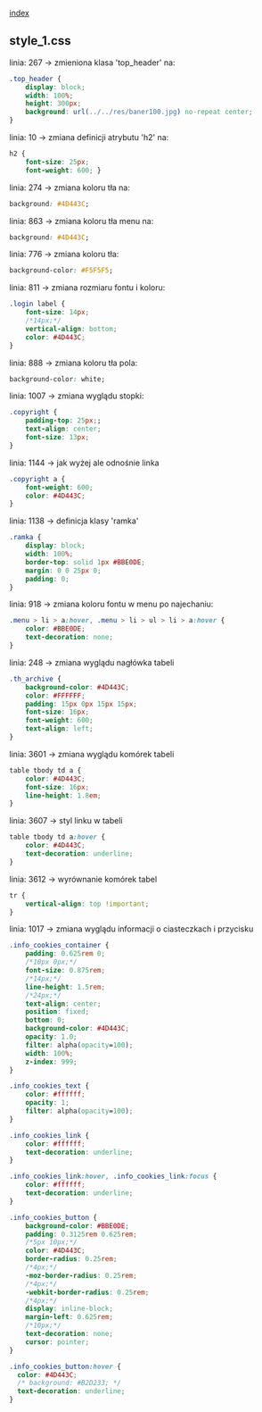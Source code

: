 [index](README.md)

## style_1.css

linia: 267 -> zmieniona klasa 'top_header' na:

```css
.top_header {
    display: block;
    width: 100%;
    height: 300px;
    background: url(../../res/baner100.jpg) no-repeat center;
}
```

linia: 10 -> zmiana definicji atrybutu 'h2' na:

```css
h2 {
    font-size: 25px;
    font-weight: 600; }
```

linia: 274 -> zmiana koloru tła na:

```css
background: #4D443C;
```

linia: 863 -> zmiana koloru tła menu na:

```css
background: #4D443C;
```

linia: 776 -> zmiana koloru tła:

```css
background-color: #F5F5F5;
```

linia: 811 -> zmiana rozmiaru fontu i koloru:

```css
.login label {
    font-size: 14px;
    /*14px;*/
    vertical-align: bottom;
    color: #4D443C;
}
```

linia: 888 -> zmiana koloru tła pola:

```css
background-color: white;
```

linia: 1007 -> zmiana wyglądu stopki:

```css
.copyright {
    padding-top: 25px;;
    text-align: center;
    font-size: 13px; 
}
```

linia: 1144 -> jak wyżej ale odnośnie linka

```css
.copyright a {
	font-weight: 600;
	color: #4D443C;
}
```

linia: 1138 -> definicja klasy 'ramka'

```css
.ramka {
    display: block;
    width: 100%;
    border-top: solid 1px #BBE0DE;
    margin: 0 0 25px 0;
    padding: 0;
}
```

linia: 918 -> zmiana koloru fontu w menu po najechaniu:

```css
.menu > li > a:hover, .menu > li > ul > li > a:hover {
    color: #BBE0DE;
    text-decoration: none;
}
```

linia: 248 -> zmiana wyglądu nagłówka tabeli

```css
.th_archive {
    background-color: #4D443C;
    color: #FFFFFF;
    padding: 15px 0px 15px 15px;
    font-size: 16px; 
    font-weight: 600; 
    text-align: left;
}
```

linia: 3601 -> zmiana wyglądu komórek tabeli

```css
table tbody td a {
	color: #4D443C;
	font-size: 16px;
	line-height: 1.8em;
}
```

linia: 3607 -> styl linku w tabeli

```css
table tbody td a:hover {
	color: #4D443C;
	text-decoration: underline;
}
```

linia: 3612 -> wyrównanie komórek tabel

```css
tr {
	vertical-align: top !important;
}
```

linia: 1017 -> zmiana wyglądu informacji o ciasteczkach i przycisku

```css
.info_cookies_container {
    padding: 0.625rem 0;
    /*10px 0px;*/
    font-size: 0.875rem;
    /*14px;*/
    line-height: 1.5rem;
    /*24px;*/
    text-align: center;
    position: fixed;
    bottom: 0;
    background-color: #4D443C;
    opacity: 1.0;
    filter: alpha(opacity=100);
    width: 100%;
    z-index: 999;
}

.info_cookies_text {
    color: #ffffff;
    opacity: 1;
    filter: alpha(opacity=100);
}

.info_cookies_link {
    color: #ffffff;
    text-decoration: underline;
}

.info_cookies_link:hover, .info_cookies_link:focus {
    color: #ffffff;
    text-decoration: underline; 
}

.info_cookies_button {
    background-color: #BBE0DE;
    padding: 0.3125rem 0.625rem;
    /*5px 10px;*/
    color: #4D443C;
    border-radius: 0.25rem;
    /*4px;*/
    -moz-border-radius: 0.25rem;
    /*4px;*/
    -webkit-border-radius: 0.25rem;
    /*4px;*/
    display: inline-block;
    margin-left: 0.625rem;
    /*10px;*/
    text-decoration: none;
    cursor: pointer; 
}

.info_cookies_button:hover {
  color: #4D443C;
  /* background: #B2D233; */
  text-decoration: underline;
}
```
